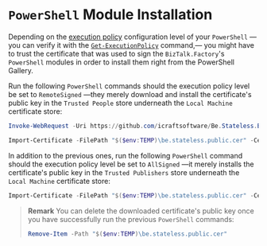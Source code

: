 ﻿# `PowerShell` Module Installation

Depending on the [execution policy][about_execution_policies] configuration level of your `PowerShell` &mdash;you can verify it with the [`Get-ExecutionPolicy`][get-executionpolicy] command,&mdash; you might have to trust the certificate that was used to sign the `BizTalk.Factory`'s `PowerShell` modules in order to install them right from the PowerShell Gallery.

Run the following `PowerShell` commands should the execution policy level be set to `RemoteSigned` &mdash;they merely download and install the certificate's public key in the `Trusted People` store underneath the `Local Machine` certificate store:

```PowerShell
Invoke-WebRequest -Uri https://github.com/icraftsoftware/Be.Stateless.Build.Scripts/raw/master/be.stateless.public.cer -OutFile "$($env:TEMP)\be.stateless.public.cer"

Import-Certificate -FilePath "$($env:TEMP)\be.stateless.public.cer" -CertStoreLocation Cert:\LocalMachine\TrustedPeople\
```

In addition to the previous ones, run the following `PowerShell` command should the execution policy level be set to `AllSigned` &mdash;it merely installs the certificate's public key in the `Trusted Publishers` store underneath the `Local Machine` certificate store:

```PowerShell
Import-Certificate -FilePath "$($env:TEMP)\be.stateless.public.cer" -CertStoreLocation Cert:\LocalMachine\TrustedPublisher\
```

> **Remark** You can delete the downloaded certificate's public key once you have successfully run the previous `PowerShell` commands:
>
> ```PowerShell
> Remove-Item -Path "$($env:TEMP)\be.stateless.public.cer"
> ```

<!-- links -->

[about_execution_policies]: https://docs.microsoft.com/en-us/powershell/module/microsoft.powershell.core/about/about_execution_policies
[get-executionpolicy]: https://docs.microsoft.com/en-us/powershell/module/microsoft.powershell.security/get-executionpolicy
